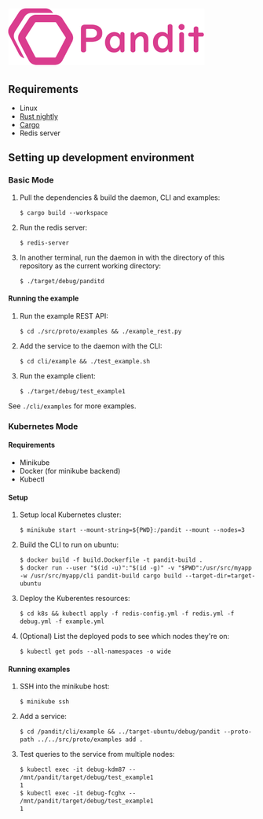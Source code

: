 # ![Pandit](./pandit400.png?raw=true)

## Requirements
- Linux
- [Rust nightly](https://www.oreilly.com/library/view/rust-programming-by/9781788390637/e07dc768-de29-482e-804b-0274b4bef418.xhtml)
- [Cargo](https://doc.rust-lang.org/cargo/getting-started/installation.html)
- Redis server

## Setting up development environment
### Basic Mode

1. Pull the dependencies & build the daemon, CLI and examples:
    ```
    $ cargo build --workspace
    ```

1. Run the redis server:
    ```
    $ redis-server
    ```

1. In another terminal, run the daemon in with the directory of this repository as the current working directory:
    ```
    $ ./target/debug/panditd
    ```
#### Running the example 
1. Run the example REST API:
    ```
    $ cd ./src/proto/examples && ./example_rest.py
    ```

1. Add the service to the daemon with the CLI:
    ```
    $ cd cli/example && ./test_example.sh 
    ```

1. Run the example client: 
    ```
    $ ./target/debug/test_example1 
    ```

See `./cli/examples` for more examples.

### Kubernetes Mode
#### Requirements
- Minikube
- Docker (for minikube backend)
- Kubectl

#### Setup

1. Setup local Kubernetes cluster:
    ```
    $ minikube start --mount-string=${PWD}:/pandit --mount --nodes=3
    ```

1. Build the CLI to run on ubuntu:
    ```
    $ docker build -f build.Dockerfile -t pandit-build .
    $ docker run --user "$(id -u)":"$(id -g)" -v "$PWD":/usr/src/myapp -w /usr/src/myapp/cli pandit-build cargo build --target-dir=target-ubuntu
    ```

1. Deploy the Kuberentes resources:
    ```
    $ cd k8s && kubectl apply -f redis-config.yml -f redis.yml -f debug.yml -f example.yml
    ```

1. (Optional) List the deployed pods to see which nodes they're on:
    ```
    $ kubectl get pods --all-namespaces -o wide 
    ```

#### Running examples

1. SSH into the minikube host:
    ```
    $ minikube ssh 
    ```

1. Add a service:
    ```
    $ cd /pandit/cli/example && ../target-ubuntu/debug/pandit --proto-path ../../src/proto/examples add . 
    ```

1. Test queries to the service from multiple nodes:
    ```
    $ kubectl exec -it debug-kdm87 -- /mnt/pandit/target/debug/test_example1
    1
    $ kubectl exec -it debug-fcghx -- /mnt/pandit/target/debug/test_example1
    1
    ```
